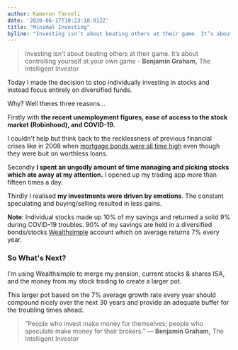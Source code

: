```yaml
---
author: Kameron Tanseli
date: '2020-06-17T10:23:18.912Z'
title: "Minimal Investing"
byline: "Investing isn’t about beating others at their game. It’s about controlling yourself at your own game"
---
```


> Investing isn’t about beating others at their game. It’s about controlling yourself at your own game - **Benjamin Graham,** The Intelligent Investor

Today I made the decision to stop individually investing in stocks and instead focus entirely on diversified funds.

Why? Well theres three reasons...

Firstly with **the recent unemployment figures, ease of access to the stock market (Robinhood), and COVID-19.** 

I couldn't help but think back to the recklessness of previous financial crises like in 2008 when [mortgage bonds were all time high](https://en.wikipedia.org/wiki/Great_Recession) even though they were buit on worthless loans. 

Secondly **I spent an ungodly amount of time managing and picking stocks which ate away at my attention.** I opened up my trading app more than fifteen times a day.

Thirdly I realised **my investments were driven by emotions**. The constant speculating and buying/selling resulted in less gains.

**Note**: Individual stocks made up 10% of my savings and returned a solid 9% during COVID-19 troubles. 90% of my savings are held in a diversified bonds/stocks [Wealthsimple](https://www.wealthsimple.com/en-gb/) account which on average returns 7% every year.

### So What's Next?

I'm using Wealthsimple to merge my pension, current stocks & shares ISA, and the money from my stock trading to create  a larger pot.

This larger pot based on the 7% average growth rate every year should compound nicely over the next 30 years and provide an adequate buffer for the troubling times ahead.

> “People who invest make money for themselves; people who speculate make money for their brokers.”
> ― **Benjamin Graham,** The Intelligent Investor